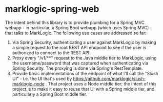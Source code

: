 # marklogic-spring-web

The intent behind this library is to provide plumbing for a Spring MVC webapp - in particular, a Spring Boot webapp 
(which uses Spring MVC) - that talks to MarkLogic. The following use cases are addressed so far:

1. Via Spring Security, authenticating a user against MarkLogic by making a simple request to the root REST API endpoint to see if 
the user is authorized to connect to the REST API.
1. Proxy every "/v1/**" request to the Java middle tier to MarkLogic, using the username/password that was captured when authenticating
via Spring Security. The proxying is done via Spring's RestTemplate. 
1. Provide basic implementations of the endpoint of what I'll call the "Slush UI" - i.e. the UI that's used by 
https://github.com/marklogic/slush-marklogic-node . That project uses a Node middle tier; the intent of this project is to make it
easy to reuse that UI with a Spring middle tier, and particularly a Spring Boot middle tier. 
